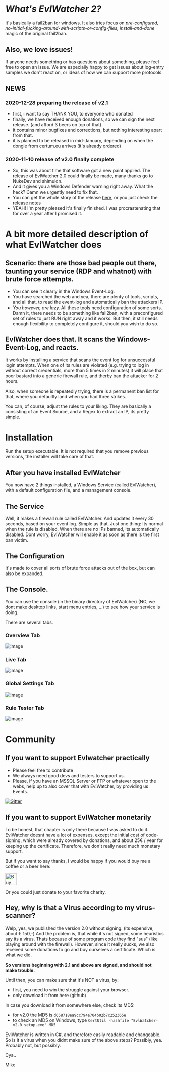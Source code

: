 # _What's EvlWatcher 2?_

It's basically a fail2ban for windows. It also tries focus on *pre-configured, no-initial-fucking-around-with-scripts-or-config-files, install-and-done* magic of the original fail2ban.

## Also, we love issues!

If anyone needs something or has questions about something, please feel free to open an issue. 
We are especially happy to get issues about log-entry samples we don't react on, or ideas of how we can support more protocols. 

## NEWS 

### 2020-12-28 preparing the release of v2.1 
- first, i want to say THANK YOU, to everyone who donated
- finally, we have received enough donations, so we can sign the next release. (and afford 3 beers on top of that)
- it contains minor bugfixes and corrections, but nothing interesting apart from that.
- it is planned to be released in mid-January, depending on when the dongle from certum.eu arrives (it's already ordered)
  

### 2020-11-10 release of v2.0 finally complete
- So, this was about time that software got a new paint applied. The release of EvlWatcher 2.0 could finally be made, many thanks go to NukeDev and shimuldn.
- And it gives you a Windows Defender warning right away. What the heck? Damn we urgently need to fix that.
- You can get the whole story of the release [here](https://github.com/devnulli/EvlWatcher/pull/31), or you just check the [release notes](https://github.com/devnulli/EvlWatcher/blob/master/Versions/v2/EvlWatcher-v2.0%20release%20notes.txt)
- YEAH! I'm pretty pleased it's finally finished. I was procrastenating that for over a year after I promised it.

# A bit more detailed description of what EvlWatcher does

## Scenario: there are those bad people out there, taunting your service (RDP and whatnot) with brute force attempts.

- You can see it clearly in the Windows Event-Log. 
- You have searched the web and yea, there are plenty of tools, scripts, and all that, to read the event-log and automatically ban the attackers IP.
- *You however, are lazy.* All these tools need configuration of some sorts. Damn it, there needs to be something like fail2ban, with a preconfigured set of rules to just RUN right away and it works. But then, it still needs enough flexibility to completely configure it, should you wish to do so.

## EvlWatcher does that. It scans the Windows-Event-Log, and reacts. 

It works by installing a service that scans the event log for unsuccessful login attempts. When one of its rules are violated (e.g. trying to log in without correct credentials, more than 5 times in 2 minutes) it will place that poor bastard into a generic firewall rule, and therby ban the attacker for 2 hours.

Also, when someone is repeatedly trying, there is a permanent ban list for that, where you defaultly land when you had three strikes.

You can, of course, adjust the rules to your liking. They are basically a consisting of an Event Source, and a Regex to extract an IP, its pretty simple.

# Installation

Run the setup executable. It is not required that you remove previous versions, the installer will take care of that.

## After you have installed EvlWatcher

You now have 2 things installed, a Windows Service (called EvlWatcher), with a default configuration file, and a management console.

## The Service

Well, it makes a firewall rule called EvlWatcher. And updates it every 30 seconds, based on your event log. Simple as that.
Just one thing: Its normal when the rule is disabled. When there are no IPs banned, its automatically disabled. Dont worry, EvlWatcher will enable it as soon as there is the first ban victim.

## The Configuration

It's made to cover all sorts of brute force attacks out of the box, but can also be expanded.

## The Console.

You can use the console (in the binary directory of EvlWatcher) (NO, we dont make desktop links, start menu entries, ...) to see how your service is doing.

There are several tabs.

### Overview Tab

![image](https://user-images.githubusercontent.com/3720480/98728537-eee6be80-2399-11eb-9420-9926cc3704f0.png)

### Live Tab

![image](https://user-images.githubusercontent.com/3720480/98728504-e2626600-2399-11eb-987c-c101a22003e8.png)

### Global Settings Tab

![image](https://user-images.githubusercontent.com/3720480/98728386-bb0b9900-2399-11eb-9792-d3e770334316.png)

### Rule Tester Tab

![image](https://user-images.githubusercontent.com/3720480/98728355-ab8c5000-2399-11eb-918f-3b9a8e316516.png)

# Community

## If you want to support Evlwatcher practically
- Please feel free to contribute
- We always need good devs and testers to support us.
- Please, if you have an MSSQL Server or FTP or whatever open to the webs, help up to also cover that with EvlWatcher, by providing us Events.

[![Gitter](https://badges.gitter.im/EvlWatcher/community.svg)](https://gitter.im/EvlWatcher/community?utm_source=badge&utm_medium=badge&utm_campaign=pr-badge)

## If you want to support EvlWatcher monetarily

To be honest, that chapter is only there because I was asked to do it.
EvlWatcher doesnt have a lot of expenses, except the initial cost of code-signing, which were already covered by donations,
and about 25€ / year for keeping up the certificate. Therefore, we don't really need much monetary support. 

But if you want to say thanks, I would be happy if you would buy me a coffee or a beer here:

<a href='https://ko-fi.com/F2F02MKY9' target='_blank'><img height='36' style='border:0px;height:36px;' src='https://cdn.ko-fi.com/cdn/kofi2.png?v=2' border='0' alt='Buy Me a Coffee at ko-fi.com' /></a>

Or you could just donate to your favorite charity.

## Hey, why is that a Virus according to my virus-scanner?

Welp, yes, we published the version 2.0 without signing. (its expensive, about € 150,-) 
And the problem is, that while it's not signed, some heuristics say its a virus. Thats because of some program code they find "sus" (like playing around with the firewall).
However, since it really sucks, we also received some donations to go and buy ourselves a certificate. Which is what we did.

**So versions beginning with 2.1 and above are signed, and should not make trouble.**

Until then, you can make sure that it's NOT a virus, by:
- first, you need to win the struggle against your browser.  
- only download it from here (github)

In case you download it from somewhere else, check its MD5:
  - for v2.0 the MD5 is `d658718ea9cc794e704b02b7c252365e`
  - to check an MD5 on Windows, type `CertUtil -hashfile "EvlWatcher-v2.0 setup.exe" MD5`
  
EvlWatcher is written in C#, and therefore easily readable and changeable.
So is it a virus when you didnt make sure of the above steps? Possibly, yea. Probably not, but possibly.

Cya..

Mike
